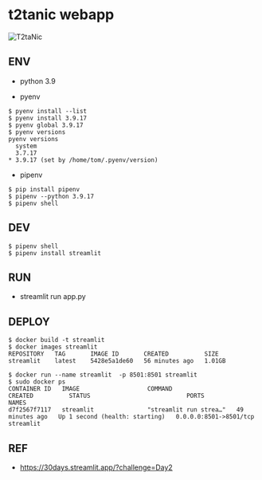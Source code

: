 # t2tanic webapp

![T2taNic](https://images.chosun.com/resizer/gE-go0I5-2QsuwlgUUavoU3SfiI=/616x0/smart/cloudfront-ap-northeast-1.images.arcpublishing.com/chosun/TPUMVAPDGDTDD2ST4RDJB56LVU.jpg)

## ENV
- python 3.9

- pyenv
```
$ pyenv install --list
$ pyenv install 3.9.17
$ pyenv global 3.9.17
$ pyenv versions
pyenv versions
  system
  3.7.17
* 3.9.17 (set by /home/tom/.pyenv/version)
```

- pipenv
```
$ pip install pipenv
$ pipenv --python 3.9.17
$ pipenv shell
```

## DEV
```
$ pipenv shell
$ pipenv install streamlit
```

## RUN
- streamlit run app.py

## DEPLOY
```
$ docker build -t streamlit
$ docker images streamlit
REPOSITORY   TAG       IMAGE ID       CREATED          SIZE
streamlit    latest    5428e5a1de60   56 minutes ago   1.01GB

$ docker run --name streamlit  -p 8501:8501 streamlit
$ sudo docker ps
CONTAINER ID   IMAGE                   COMMAND                  CREATED          STATUS                           PORTS                           NAMES
d7f2567f7117   streamlit               "streamlit run strea…"   49 minutes ago   Up 1 second (health: starting)   0.0.0.0:8501->8501/tcp          streamlit
```

## REF
- https://30days.streamlit.app/?challenge=Day2
